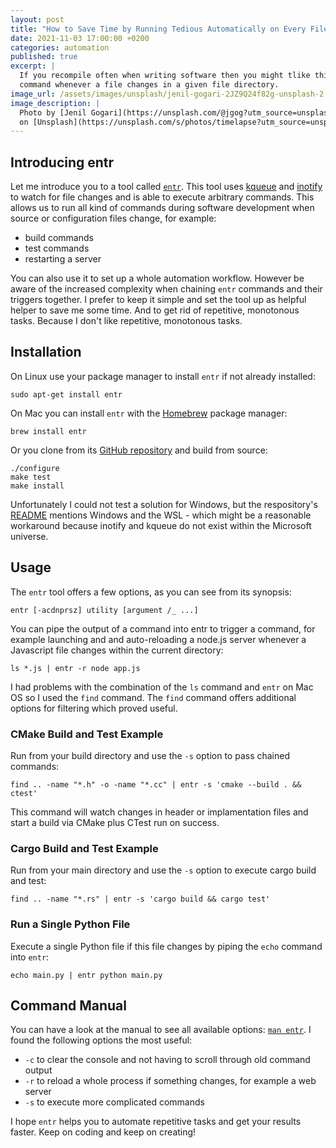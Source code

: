 ```yaml
---
layout: post
title: "How to Save Time by Running Tedious Automatically on Every File Change"
date: 2021-11-03 17:00:00 +0200
categories: automation
published: true
excerpt: |
  If you recompile often when writing software then you might tlike this little timesaver: automatically running a
  command whenever a file changes in a given file directory.
image_url: /assets/images/unsplash/jenil-gogari-2JZ9Q24f82g-unsplash-2.jpg
image_description: |
  Photo by [Jenil Gogari](https://unsplash.com/@jgog?utm_source=unsplash&utm_medium=referral&utm_content=creditCopyText)
  on [Unsplash](https://unsplash.com/s/photos/timelapse?utm_source=unsplash&utm_medium=referral&utm_content=creditCopyText)
---
```


## Introducing entr

Let me introduce you to a tool called [`entr`][1]. This tool uses [kqueue][2] and [inotify][3] to watch for file changes
and is able to execute arbitrary commands. This allows us to run all kind of commands during software development when
source or configuration files change, for example:

- build commands
- test commands
- restarting a server

You can also use it to set up a whole automation workflow. However be aware of the increased complexity when chaining
`entr` commands and their triggers together. I prefer to keep it simple and set the tool up as helpful helper to save me
some time. And to get rid of repetitive, monotonous tasks. Because I don't like repetitive, monotonous tasks.

## Installation

On Linux use your package manager to install `entr` if not already installed:

```shell
sudo apt-get install entr
```

On Mac you can install `entr` with the [Homebrew][4] package manager:

```shell
brew install entr
```

Or you clone from its [GitHub repository][5] and build from source:

```shell
./configure
make test
make install
```

Unfortunately I could not test a solution for Windows, but the respository's [README][6] mentions Windows and the WSL -
which might be a reasonable workaround because inotify and kqueue do not exist within the Microsoft universe.

## Usage

The `entr` tool offers a few options, as you can see from its synopsis:

```shell
entr [-acdnprsz] utility [argument /_ ...]
```

You can pipe the output of a command into entr to trigger a command, for example launching and and auto-reloading a
node.js server whenever a Javascript file changes within the current directory:

```shell
ls *.js | entr -r node app.js
```

I had problems with the combination of the `ls` command and `entr` on Mac OS so I used the `find` command. The `find`
command offers additional options for filtering which proved useful.

### CMake Build and Test Example

Run from your build directory and use the `-s` option to pass chained commands:

```shell
find .. -name "*.h" -o -name "*.cc" | entr -s 'cmake --build . && ctest'
```

This command will watch changes in header or implamentation files and start a build via CMake plus CTest run on success.

### Cargo Build and Test Example

Run from your main directory and use the `-s` option to execute cargo build and test:

```shell
find .. -name "*.rs" | entr -s 'cargo build && cargo test'
```

### Run a Single Python File

Execute a single Python file if this file changes by piping the `echo` command into `entr`:

```shell
echo main.py | entr python main.py
```

## Command Manual

You can have a look at the manual to see all available options: [`man entr`][7]. I found the following options the most
useful:

- `-c` to clear the console and not having to scroll through old command output
- `-r` to reload a whole process if something changes, for example a web server
- `-s` to execute more complicated commands

I hope `entr` helps you to automate repetitive tasks and get your results faster. Keep on coding and keep on
creating!

[1]: http://eradman.com/entrproject/
[2]: http://man.openbsd.org/kqueue.2
[3]: http://man.he.net/?section=all&topic=inotify
[4]: https://brew.sh
[5]: https://github.com/eradman/entr
[6]: https://github.com/eradman/entr/blob/5.0/README.md
[7]: https://www.systutorials.com/docs/linux/man/1-entr/

